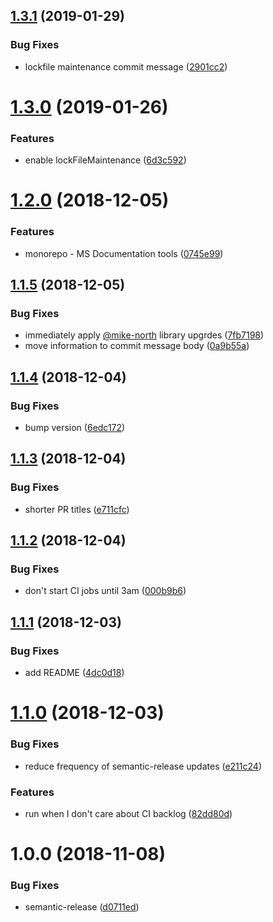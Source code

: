 ## [1.3.1](https://github.com/mike-north/js-lib-renovate-config/compare/v1.3.0...v1.3.1) (2019-01-29)


### Bug Fixes

* lockfile maintenance commit message ([2901cc2](https://github.com/mike-north/js-lib-renovate-config/commit/2901cc2))

# [1.3.0](https://github.com/mike-north/js-lib-renovate-config/compare/v1.2.0...v1.3.0) (2019-01-26)


### Features

* enable lockFileMaintenance ([6d3c592](https://github.com/mike-north/js-lib-renovate-config/commit/6d3c592))

# [1.2.0](https://github.com/mike-north/js-lib-renovate-config/compare/v1.1.5...v1.2.0) (2018-12-05)


### Features

* monorepo - MS Documentation tools ([0745e99](https://github.com/mike-north/js-lib-renovate-config/commit/0745e99))

## [1.1.5](https://github.com/mike-north/js-lib-renovate-config/compare/v1.1.4...v1.1.5) (2018-12-05)


### Bug Fixes

* immediately apply [@mike-north](https://github.com/mike-north) library upgrdes ([7fb7198](https://github.com/mike-north/js-lib-renovate-config/commit/7fb7198))
* move information to commit message body ([0a9b55a](https://github.com/mike-north/js-lib-renovate-config/commit/0a9b55a))

## [1.1.4](https://github.com/mike-north/js-lib-renovate-config/compare/v1.1.3...v1.1.4) (2018-12-04)


### Bug Fixes

* bump version ([6edc172](https://github.com/mike-north/js-lib-renovate-config/commit/6edc172))

## [1.1.3](https://github.com/mike-north/js-lib-renovate-config/compare/v1.1.2...v1.1.3) (2018-12-04)


### Bug Fixes

* shorter PR titles ([e711cfc](https://github.com/mike-north/js-lib-renovate-config/commit/e711cfc))

## [1.1.2](https://github.com/mike-north/js-lib-renovate-config/compare/v1.1.1...v1.1.2) (2018-12-04)


### Bug Fixes

* don't start CI jobs until 3am ([000b9b6](https://github.com/mike-north/js-lib-renovate-config/commit/000b9b6))

## [1.1.1](https://github.com/mike-north/js-lib-renovate-config/compare/v1.1.0...v1.1.1) (2018-12-03)


### Bug Fixes

* add README ([4dc0d18](https://github.com/mike-north/js-lib-renovate-config/commit/4dc0d18))

# [1.1.0](https://github.com/mike-north/js-lib-renovate-config/compare/v1.0.0...v1.1.0) (2018-12-03)


### Bug Fixes

* reduce frequency of semantic-release updates ([e211c24](https://github.com/mike-north/js-lib-renovate-config/commit/e211c24))


### Features

* run when I don't care about CI backlog ([82dd80d](https://github.com/mike-north/js-lib-renovate-config/commit/82dd80d))

# 1.0.0 (2018-11-08)


### Bug Fixes

* semantic-release ([d0711ed](https://github.com/mike-north/js-lib-renovate-config/commit/d0711ed))
